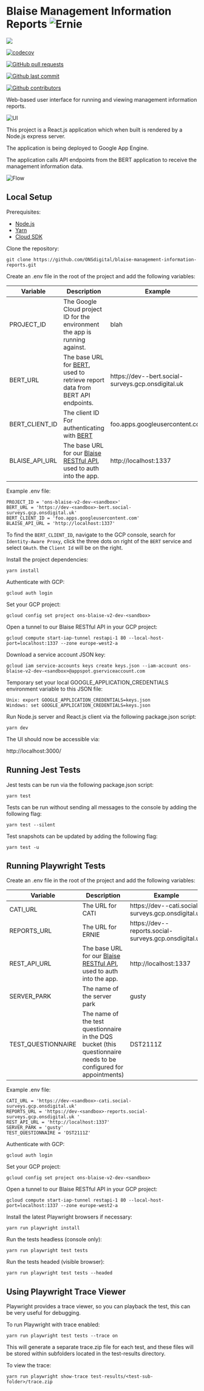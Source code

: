 # Blaise Management Information Reports ![Ernie](.github/ernie.png)

<img src="https://github.com/ONSdigital/blaise-management-information-reports/workflows/Test%20coverage%20report/badge.svg">

[![codecov](https://codecov.io/gh/ONSdigital/blaise-management-information-reports/branch/main/graph/badge.svg)](https://codecov.io/gh/ONSdigital/blaise-management-information-reports)

[![GitHub pull requests](https://img.shields.io/github/issues-pr-raw/ONSdigital/blaise-management-information-reports.svg)](https://github.com/ONSdigital/blaise-management-information-reports/pulls)

[![Github last commit](https://img.shields.io/github/last-commit/ONSdigital/blaise-management-information-reports.svg)](https://github.com/ONSdigital/blaise-management-information-reports/commits)

[![Github contributors](https://img.shields.io/github/contributors/ONSdigital/blaise-management-information-reports.svg)](https://github.com/ONSdigital/blaise-management-information-reports/graphs/contributors)

Web-based user interface for running and viewing management information reports.

![UI](.github/ui.png)

This project is a React.js application which when built is rendered by a Node.js express server.

The application is being deployed to Google App Engine.

The application calls API endpoints from the BERT application to receive the management information data.

![Flow](.github/bert-ernie-flow.png)

## Local Setup

Prerequisites:

- [Node.js](https://nodejs.org/)
- [Yarn](https://yarnpkg.com/)
- [Cloud SDK](https://cloud.google.com/sdk/)

Clone the repository:

```shell
git clone https://github.com/ONSdigital/blaise-management-information-reports.git
```

Create an .env file in the root of the project and add the following variables:

| Variable | Description | Example |
| --- | --- | --- |
| PROJECT_ID | The Google Cloud project ID for the environment the app is running against. | blah |
| BERT_URL | The base URL for [BERT](https://github.com/ONSdigital/blaise-export-reporting-tool), used to retrieve report data from BERT API endpoints. | https://dev-<sandbox>-bert.social-surveys.gcp.onsdigital.uk |
| BERT_CLIENT_ID | The client ID For authenticating with [BERT](https://github.com/ONSdigital/blaise-export-reporting-tool) | foo.apps.googleusercontent.com |
| BLAISE_API_URL | The base URL for our [Blaise RESTful API](https://github.com/ONSdigital/blaise-api-rest), used to auth into the app. | http://localhost:1337 |

Example .env file:

```
PROJECT_ID = 'ons-blaise-v2-dev-<sandbox>'
BERT_URL = 'https://dev-<sandbox>-bert.social-surveys.gcp.onsdigital.uk'
BERT_CLIENT_ID = 'foo.apps.googleusercontent.com'
BLAISE_API_URL = 'http://localhost:1337'
```

To find the `BERT_CLIENT_ID`, navigate to the GCP console, search for `Identity-Aware Proxy`, click the three dots on right of the `BERT` service and select `OAuth`. the `Client Id` will be on the right.

Install the project dependencies:
```shell
yarn install
```

Authenticate with GCP:
```shell
gcloud auth login
```

Set your GCP project:
```shell
gcloud config set project ons-blaise-v2-dev-<sandbox>
```

Open a tunnel to our Blaise RESTful API in your GCP project:
```shell
gcloud compute start-iap-tunnel restapi-1 80 --local-host-port=localhost:1337 --zone europe-west2-a
```

Download a service account JSON key:
```shell
gcloud iam service-accounts keys create keys.json --iam-account ons-blaise-v2-dev-<sandbox>@appspot.gserviceaccount.com
```

Temporary set your local GOOGLE_APPLICATION_CREDENTIALS environment variable to this JSON file:
```shell
Unix: export GOOGLE_APPLICATION_CREDENTIALS=keys.json
Windows: set GOOGLE_APPLICATION_CREDENTIALS=keys.json
```

Run Node.js server and React.js client via the following package.json script:
```shell
yarn dev
```

The UI should now be accessible via:

http://localhost:3000/

## Running Jest Tests

Jest tests can be run via the following package.json script:
```shell
yarn test
```

Tests can be run without sending all messages to the console by adding the following flag:
```shell
yarn test --silent
```

Test snapshots can be updated by adding the following flag:
```shell
yarn test -u
```

## Running Playwright Tests

Create an .env file in the root of the project and add the following variables:

| Variable | Description | Example |
| --- | --- | --- |
| CATI_URL | The URL for CATI | https://dev-<sandbox>-cati.social-surveys.gcp.onsdigital.uk |
| REPORTS_URL | The URL for ERNIE | https://dev-<sandbox>-reports.social-surveys.gcp.onsdigital.uk |
| REST_API_URL | The base URL for our [Blaise RESTful API](https://github.com/ONSdigital/blaise-api-rest), used to auth into the app. | http://localhost:1337 |
| SERVER_PARK | The name of the server park | gusty |
| TEST_QUESTIONNAIRE | The name of the test questionnaire in the DQS bucket (this questionnaire needs to be configured for appointments) | DST2111Z |

Example .env file:

```
CATI_URL = 'https://dev-<sandbox>-cati.social-surveys.gcp.onsdigital.uk'
REPORTS_URL = 'https://dev-<sandbox>-reports.social-surveys.gcp.onsdigital.uk '
REST_API_URL = 'http://localhost:1337'
SERVER_PARK = 'gusty'
TEST_QUESTIONNAIRE = 'DST2111Z'
```

Authenticate with GCP:
```shell
gcloud auth login
```

Set your GCP project:
```shell
gcloud config set project ons-blaise-v2-dev-<sandbox>
```

Open a tunnel to our Blaise RESTful API in your GCP project:
```shell
gcloud compute start-iap-tunnel restapi-1 80 --local-host-port=localhost:1337 --zone europe-west2-a
```

Install the latest Playwright browsers if necessary:
```shell
yarn run playwright install
```

Run the tests headless (console only):
```shell
yarn run playwright test tests
```

Run the tests headed (visible browser):
```shell
yarn run playwright test tests --headed
```

## Using Playwright Trace Viewer

Playwright provides a trace viewer, so you can playback the test, this can be very useful for debugging.

To run Playwright with trace enabled:
```shell
yarn run playwright test tests --trace on
```

This will generate a separate trace.zip file for each test, and these files will be stored within subfolders located in the test-results directory.

To view the trace:
```shell
yarn run playwright show-trace test-results/<test-sub-folder>/trace.zip
```
    